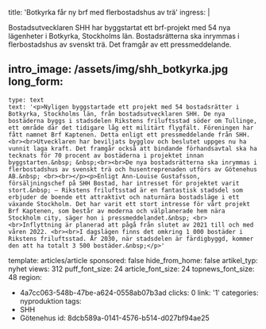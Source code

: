 title: 'Botkyrka får ny brf med flerbostadshus av trä'
ingress: |
  <p>Bostadsutvecklaren SHH har byggstartat ett brf-projekt med 54 nya lägenheter i Botkyrka, Stockholms län. Bostadsrätterna ska inrymmas i flerbostadshus av svenskt trä. Det framgår av ett pressmeddelande.
  </p>
  
intro_image: /assets/img/shh_botkyrka.jpg
long_form:
  -
    type: text
    text: '<p>Nyligen byggstartade ett projekt med 54 bostadsrätter i Botkyrka, Stockholms län, från bostadsutvecklaren SHH. De nya bostäderna byggs i stadsdelen Rikstens friluftsstad söder om Tullinge, ett område där det tidigare låg ett militärt flygfält. Föreningen har fått namnet Brf Kaptenen. Detta enligt ett pressmeddelande från SHH.<br><br>Utvecklaren har beviljats bygglov och beslutet uppges nu ha vunnit laga kraft. Det framgår också att bindande förhandsavtal ska ha tecknats för 70 procent av bostäderna i projektet innan byggstarten.&nbsp; &nbsp;<br><br>De nya bostadsrätterna ska inrymmas i flerbostadshus av svenskt trä och husentreprenaden utförs av Götenehus AB.&nbsp; <br><br></p><p>Enligt Ann-Louise Gustafsson, försäljningschef på SHH Bostad, har intresset för projektet varit stort.&nbsp; – Rikstens friluftsstad är en fantastisk stadsdel som erbjuder de boende ett attraktivt och naturnära bostadsläge i ett växande Stockholm. Det har varit ett stort intresse för vårt projekt Brf Kaptenen, som består av moderna och välplanerade hem nära Stockholm city, säger hon i pressmeddelandet.&nbsp; <br><br>Inflyttning är planerad att pågå från slutet av 2021 till och med våren 2022. <br><br>I dagslägen finns det omkring 1 000 bostäder i Rikstens friluftsstad. År 2030, när stadsdelen är färdigbyggd, kommer den att ha totalt 3 500 bostäder.&nbsp;</p>'
template: articles/article
sponsored: false
hide_from_home: false
artikel_typ: nyhet
views: 312
puff_font_size: 24
article_font_size: 24
topnews_font_size: 48
region:
  - 4a7cc063-548b-47be-a624-0558ab07b3ad
clicks: 0
link: '1'
categories: nyproduktion
tags:
  - SHH
  - Götenehus
id: 8dcb589a-0141-4576-b514-d027bf94ae25
